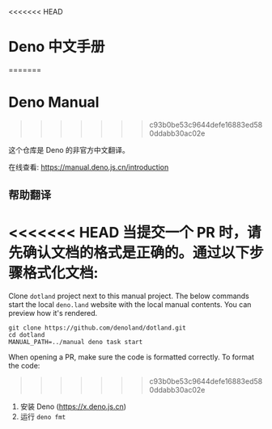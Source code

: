 <<<<<<< HEAD
# Deno 中文手册
=======
# Deno Manual
>>>>>>> c93b0be53c9644defe16883ed580ddabb30ac02e

这个仓库是 Deno 的非官方中文翻译。

在线查看: https://manual.deno.js.cn/introduction

## 帮助翻译

<<<<<<< HEAD
当提交一个 PR 时，请先确认文档的格式是正确的。通过以下步骤格式化文档:
=======
Clone `dotland` project next to this manual project. The below commands start
the local `deno.land` website with the local manual contents. You can preview
how it's rendered.

```
git clone https://github.com/denoland/dotland.git
cd dotland
MANUAL_PATH=../manual deno task start
```

When opening a PR, make sure the code is formatted correctly. To format the
code:
>>>>>>> c93b0be53c9644defe16883ed580ddabb30ac02e

1. 安装 Deno (https://x.deno.js.cn)
2. 运行 `deno fmt`
